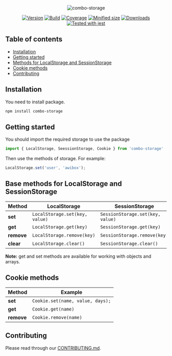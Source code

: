 <div align="center">

![combo-storage](https://repository-images.githubusercontent.com/228675568/0c2f3900-2426-11ea-91c3-ce97fdf2164c)

[![Version](https://img.shields.io/npm/v/combo-storage)](https://www.npmjs.com/package/combo-storage)
[![Build](https://img.shields.io/github/workflow/status/awibox/combo-storage/Release)](https://github.com/awibox/combo-storage/actions)
[![Coverage](https://coveralls.io/repos/github/awibox/combo-storage/badge.svg?branch=master)](https://coveralls.io/github/awibox/combo-storage?branch=master)
[![Minified size](https://img.shields.io/bundlephobia/min/combo-storage)](https://github.com/awibox/combo-storage/blob/master/LICENSE)
[![Downloads](https://img.shields.io/npm/dm/combo-storage)](https://www.npmjs.com/package/combo-storage)
[![Tested with jest](https://img.shields.io/badge/tested_with-jest-99424f.svg)](https://github.com/facebook/jest)

</div>

## Table of contents
* [Installation](#installation)
* [Getting started](#gettingstarted)
* [Methods for LocalStorage and SessionStorage](#basemetnods)
* [Cookie methods](#cookie)
* [Contributing](#contributing)

<a name="installation"></a>
## Installation
You need to install package.
```bash
npm install combo-storage
```

<a name="gettingstarted"></a>
## Getting started
You should import the required storage to use the package
```js
import { LocalStorage, SeessionStorage, Cookie } from 'combo-storage'
```
Then use the methods of storage. For example:
```js
LocalStorage.set('user', 'awibox');
```

<a name="basemetnods"></a>
## Base methods for LocalStorage and SessionStorage
|Method|LocalStorage|SessionStorage
|------|------------|--------------|
|**set**|```LocalStorage.set(key, value)```|```SessionStorage.set(key, value)```|
|**get**|```LocalStorage.get(key)```|```SessionStorage.get(key)```|
|**remove**|```LocalStorage.remove(key)```|```SessionStorage.remove(key)```|
|**сlear**|```LocalStorage.clear()```|```SessionStorage.clear()```|

**Note:** get and set methods are available for working with objects and arrays.


<a name="cookie"></a>
## Cookie methods
|Method|Example|
|------|------------|
|**set**|```Cookie.set(name, value, days);```|
|**get**|```Cookie.get(name)```|
|**remove**|```Cookie.remove(name)```|

<a name="contributing"></a>
## Contributing
Please read through our [CONTRIBUTING.md](/.github/CONTRIBUTING.md).
